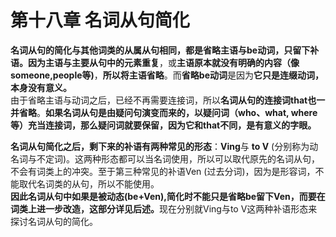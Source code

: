 # 第十八章 名词从句简化

<b>名词从句的简化与其他词类的从属从句相同，**都是省略主语与be动词**，**只留下补语**。</b><b>因为主语与主要从句中的元素重复</b>，或<b>主语原本就没有明确的内容（像someone,people等)</b>，**所以将主语省略**。而**省略be动词**是因为<b>它只是连缀动词，本身没有意义。</b>  
由于省略主语与动词之后，已经不再需要连接词，所以**名词从句的连接词that也一并省略**。<b>如果名词从句是由疑问句演变而来的，以**疑问词（who、what, where等）充当连接词，那么疑问词就要保留**，因为它和that不同，是有意义的字眼。</b>  

<b>名词从句简化之后，剩下来的补语有两种常见的形态</b>：**Ving**与 **to V** (分别称为动名词与不定词)。这两种形态都可以当名词使用，所以可以取代原先的名词从句，不会有词类上的冲突。至于第三种常见的补语Ven (过去分词)，因为是形容词，不能取代名词类的从句，所以不能使用。  
<b>因此名词从句中如果是被动态(be+Ven),简化时不能只是省略be留下Ven，而要在词类上进一步改造，这部分详见后述。</b>现在分别就Ving与to V这两种补语形态来探讨名词从句的简化。